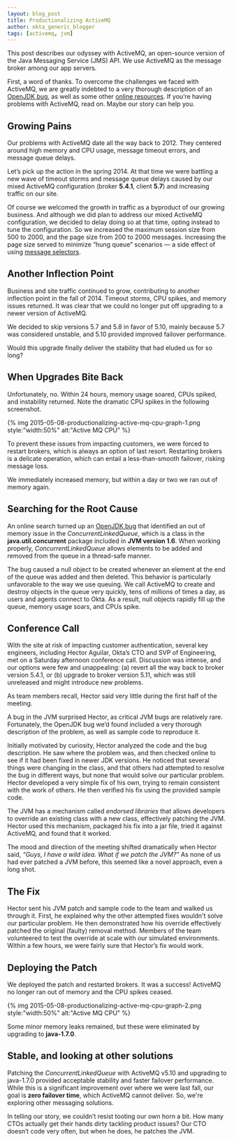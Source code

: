 ```yaml
---
layout: blog_post
title: Productionalizing ActiveMQ
author: okta_generic_blogger
tags: [activemq, jvm]
---
```


This post describes our odyssey with ActiveMQ, an open-source version of the Java Messaging Service (JMS) API. We use ActiveMQ as the message broker among our app servers.

First, a word of thanks. To overcome the challenges we faced with ActiveMQ, we are greatly indebted to a very thorough description of an [OpenJDK bug](https://bugs.openjdk.java.net/browse/JDK-8054446), as well as some other [online resources](https://svn.apache.org/repos/asf/harmony/standard/classlib/trunk/modules/concurrent/src/main/java/java/util/concurrent/ConcurrentLinkedQueue.java). If you’re having problems with ActiveMQ, read on. Maybe our story can help you.

## Growing Pains

Our problems with ActiveMQ date all the way back to 2012. They centered around high memory and CPU usage, message timeout errors, and message queue delays.

Let’s pick up the action in the spring 2014. At that time we were battling a new wave of timeout storms and message queue delays caused by our mixed ActiveMQ configuration (broker **5.4.1**, client **5.7**) and increasing traffic on our site.

Of course we welcomed the growth in traffic as a byproduct of our growing business. And although we did plan to address our mixed ActiveMQ configuration, we decided to delay doing so at that time, opting instead to tune the configuration. So we increased the maximum session size from 500 to 2000, and the page size from 200 to 2000 messages. Increasing the page size served to minimize “hung queue” scenarios — a side effect of using [message selectors](http://docs.oracle.com/cd/E19798-01/821-1841/bncer/index.html).

## Another Inflection Point

Business and site traffic continued to grow, contributing to another inflection point in the fall of 2014. Timeout storms, CPU spikes, and memory issues returned. It was clear that we could no longer put off upgrading to a newer version of ActiveMQ.

We decided to skip versions 5.7 and 5.8 in favor of 5.10, mainly because 5.7 was considered unstable, and 5.10 provided improved failover performance.

Would this upgrade finally deliver the stability that had eluded us for so long?

## When Upgrades Bite Back

Unfortunately, no. Within 24 hours, memory usage soared, CPUs spiked, and instability returned. Note the dramatic CPU spikes in the following screenshot.

{% img 2015-05-08-productionalizing-active-mq-cpu-graph-1.png style:"width:50%" alt:"Active MQ CPU" %}

To prevent these issues from impacting customers, we were forced to restart brokers, which is always an option of
last resort. Restarting brokers is a delicate operation, which can entail a less-than-smooth failover,
risking message loss.

We immediately increased memory, but within a day or two we ran out of memory again.

## Searching for the Root Cause

An online search turned up an [OpenJDK bug](https://bugs.openjdk.java.net/browse/JDK-8054446) that identified an out of memory issue in the
_ConcurrentLinkedQueue_, which is a class in the **java.util.concurrent** package included in **JVM version 1.6**.
When working properly, _ConcurrentLinkedQueue_ allows elements to be added and removed from the queue in a
thread-safe manner.

The bug caused a null object to be created whenever an element at the end of the queue was added and
then deleted. This behavior is particularly unfavorable to the way we use queuing. We call ActiveMQ
to create and destroy objects in the queue very quickly, tens of millions of times a day, as users
and agents connect to Okta. As a result, null objects rapidly fill up the queue, memory usage soars,
and CPUs spike.

## Conference Call

With the site at risk of impacting customer authentication, several key engineers, including Hector
Aguilar, Okta’s CTO and SVP of Engineering, met on a Saturday afternoon conference call. Discussion was intense, and our options were few and unappealing:
(a) revert all the way back to broker version 5.4.1, or (b) upgrade to broker version 5.11, which
was still unreleased and might introduce new problems.

As team members recall, Hector said very little during the first half of the meeting.

A bug in the JVM surprised Hector, as critical JVM bugs are relatively rare. Fortunately, the
OpenJDK bug we’d found included a very thorough description of the problem, as well as sample code
to reproduce it.

Initially motivated by curiosity, Hector analyzed the code and the bug description. He saw where the
problem was, and then checked online to see if it had been fixed in newer JDK versions. He noticed that
several things were changing in the class, and that others had attempted to resolve the bug in
different ways, but none that would solve our particular problem. Hector developed a very simple fix
of his own, trying to remain consistent with the work of others. He then verified his fix using the
provided sample code.

The JVM has a mechanism called _endorsed libraries_ that allows developers to override an existing
class with a new class, effectively patching the JVM. Hector used this mechanism, packaged his fix
into a jar file, tried it against ActiveMQ, and found that it worked.

The mood and direction of the meeting shifted dramatically when Hector said, _“Guys, I have a wild
idea. What if we patch the JVM?”_ As none of us had ever patched a JVM before, this seemed like a novel approach, even a long
shot.

## The Fix

Hector sent his JVM patch and sample code to the team and walked us through it. First, he explained
why the other attempted fixes wouldn't solve our particular problem. He then demonstrated how his override effectively patched the original (faulty) removal method. Members of the
team volunteered to test the override at scale with our simulated environments. Within a few hours,
we were fairly sure that Hector’s fix would work.

## Deploying the Patch

We deployed the patch and restarted brokers. It was a success! ActiveMQ no longer ran out of memory
and the CPU spikes ceased.

{% img 2015-05-08-productionalizing-active-mq-cpu-graph-2.png style:"width:50%" alt:"Active MQ CPU" %}

Some minor memory leaks remained, but these were eliminated by upgrading to **java-1.7.0**.

## Stable, and looking at other solutions

Patching the _ConcurrentLinkedQueue_ with ActiveMQ v5.10 and upgrading to java-1.7.0 provided
acceptable stability and faster failover performance. While this is a significant improvement over
where we were last fall, our goal is **zero failover time**, which ActiveMQ cannot deliver. So, we're exploring other messaging solutions.

In telling our story, we couldn’t resist tooting our own horn a bit. How many CTOs actually get
their hands dirty tackling product issues? Our CTO doesn’t code very often, but when
he does, he patches the JVM.

